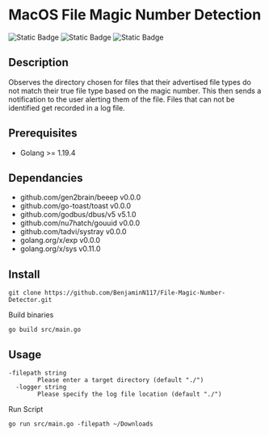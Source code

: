 # MacOS File Magic Number Detection

![Static Badge](https://img.shields.io/badge/Golang-=>1.19.4-blue)
![Static Badge](https://img.shields.io/badge/License-BSD2-yellow)
![Static Badge](https://img.shields.io/badge/MacOS-%2399ffcc)

## Description

Observes the directory chosen for files that their advertised file types do not match their true file type based on the magic number. This then sends a notification to the user alerting them of the file. Files that can not be identified get recorded in a log file.

## Prerequisites

- Golang >= 1.19.4

## Dependancies

- github.com/gen2brain/beeep v0.0.0
- github.com/go-toast/toast v0.0.0
- github.com/godbus/dbus/v5 v5.1.0
- github.com/nu7hatch/gouuid v0.0.0
- github.com/tadvi/systray v0.0.0
- golang.org/x/exp v0.0.0
- golang.org/x/sys v0.11.0 

## Install

```
git clone https://github.com/BenjaminN117/File-Magic-Number-Detector.git
```

Build binaries

```
go build src/main.go
```

## Usage

```
-filepath string
        Please enter a target directory (default "./")
  -logger string
        Please specify the log file location (default "./")
```

Run Script
```
go run src/main.go -filepath ~/Downloads
```